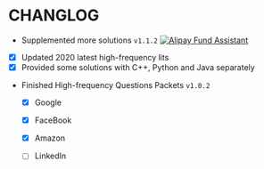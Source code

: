 # CHANGLOG

-  Supplemented more solutions ``v1.1.2`` <a href="https://github.com/Charmve/LeetCode4FLAG"><img alt="Alipay Fund Assistant" src="https://img.shields.io/badge/Current/当前版本--green.svg"></a>
  - [x] Updated 2020 latest high-frequency lits
  - [x] Provided some solutions with C++, Python and Java separately

- Finished High-frequency Questions Packets ``v1.0.2`` 
  - [x] Google
  - [x] FaceBook
  - [x] Amazon
  - [ ] LinkedIn
  

